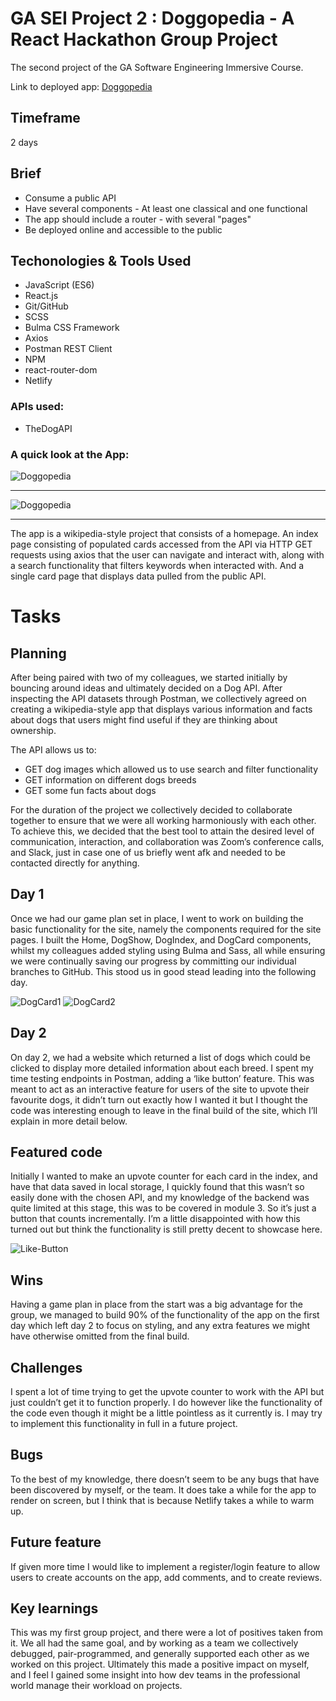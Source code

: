 # GA SEI Project 2 : Doggopedia - A React Hackathon Group Project

The second project of the GA Software Engineering Immersive Course.

Link to deployed app: [Doggopedia](https://bit.ly/3Fi0j2g)

## Timeframe

2 days

## Brief

- Consume a public API
- Have several components - At least one classical and one functional
- The app should include a router - with several "pages"
- Be deployed online and accessible to the public

## Techonologies & Tools Used

- JavaScript (ES6)
- React.js
- Git/GitHub
- SCSS
- Bulma CSS Framework
- Axios
- Postman REST Client
- NPM
- react-router-dom
- Netlify

### APIs used:

- TheDogAPI

### A quick look at the App:

![Doggopedia](./src/assets/demo.gif)

---

![Doggopedia](./src/assets/whiteboard.png)

---

The app is a wikipedia-style project that consists of a homepage. An index page consisting of populated cards accessed from the API via HTTP GET requests using axios that the user can navigate and interact with, along with a search functionality that filters keywords when interacted with. And a single card page that displays data pulled from the public API.

# Tasks

## Planning

After being paired with two of my colleagues, we started initially by bouncing around ideas and ultimately decided on a Dog API. After inspecting the API datasets through Postman, we collectively agreed on creating a wikipedia-style app that displays various information and facts about dogs that users might find useful if they are thinking about ownership.

The API allows us to:

- GET dog images which allowed us to use search and filter functionality
- GET information on different dogs breeds
- GET some fun facts about dogs

For the duration of the project we collectively decided to collaborate together to ensure that we were all working harmoniously with each other. To achieve this, we decided that the best tool to attain the desired level of communication, interaction, and collaboration was Zoom’s conference calls, and Slack, just in case one of us briefly went afk and needed to be contacted directly for anything.

## Day 1

Once we had our game plan set in place, I went to work on building the basic functionality for the site, namely the components required for the site pages. I built the Home, DogShow, DogIndex, and DogCard components, whilst my colleagues added styling using Bulma and Sass, all while ensuring we were continually saving our progress by committing our individual branches to GitHub. This stood us in good stead leading into the following day.

![DogCard1](./src/assets/DogIndex.png)
![DogCard2](./src/assets/DogIndex2.png)

## Day 2

On day 2, we had a website which returned a list of dogs which could be clicked to display more detailed information about each breed. I spent my time testing endpoints in Postman, adding a ‘like button’ feature. This was meant to act as an interactive feature for users of the site to upvote their favourite dogs, it didn’t turn out exactly how I wanted it but I thought the code was interesting enough to leave in the final build of the site, which I’ll explain in more detail below.

## Featured code

Initially I wanted to make an upvote counter for each card in the index, and have that data saved in local storage, I quickly found that this wasn’t so easily done with the chosen API, and my knowledge of the backend was quite limited at this stage, this was to be covered in module 3. So it’s just a button that counts incrementally. I’m a little disappointed with how this turned out but think the functionality is still pretty decent to showcase here.

![Like-Button](./src/assets/LikeBtn.png)

## Wins

Having a game plan in place from the start was a big advantage for the group, we managed to build 90% of the functionality of the app on the first day which left day 2 to focus on styling, and any extra features we might have otherwise omitted from the final build.

## Challenges

I spent a lot of time trying to get the upvote counter to work with the API but just couldn’t get it to function properly. I do however like the functionality of the code even though it might be a little pointless as it currently is. I may try to implement this functionality in full in a future project.

## Bugs

To the best of my knowledge, there doesn’t seem to be any bugs that have been discovered by myself, or the team. It does take a while for the app to render on screen, but I think that is because Netlify takes a while to warm up.

## Future feature

If given more time I would like to implement a register/login feature to allow users to create accounts on the app, add comments, and to create reviews.

## Key learnings

This was my first group project, and there were a lot of positives taken from it. We all had the same goal, and by working as a team we collectively debugged, pair-programmed, and generally supported each other as we worked on this project. Ultimately this made a positive impact on myself, and I feel I gained some insight into how dev teams in the professional world manage their workload on projects.
